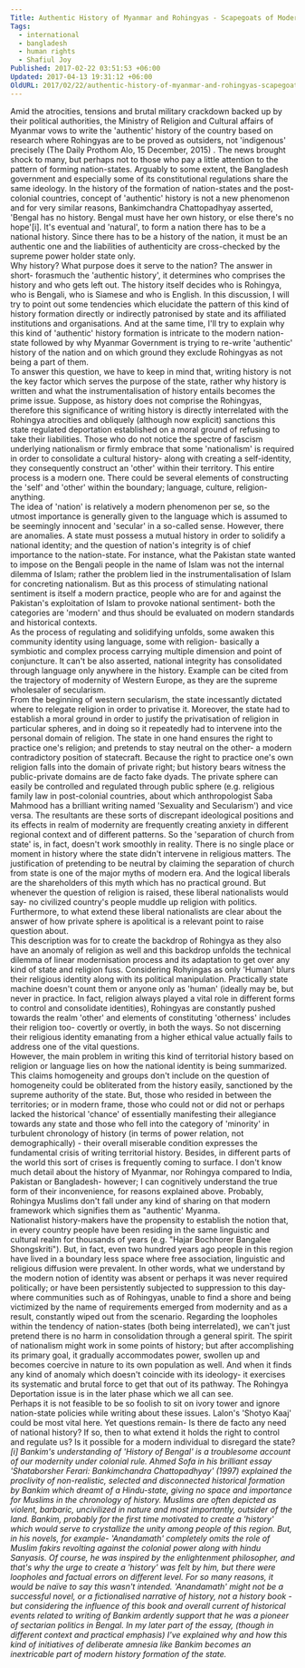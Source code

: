 ```yaml
---
Title: Authentic History of Myanmar and Rohingyas - Scapegoats of Modern Nation-State
Tags:
  - international
  - bangladesh
  - human rights
  - Shafiul Joy
Published: 2017-02-22 03:51:53 +06:00
Updated: 2017-04-13 19:31:12 +06:00
OldURL: 2017/02/22/authentic-history-of-myanmar-and-rohingyas-scapegoats-of-modern-nation-state/
---
```


<div class="_2cuy _3dgx _2vxa">Amid the atrocities, tensions and brutal military crackdown backed up by their political authorities, the Ministry of Religion and Cultural affairs of Myanmar vows to write the 'authentic' history of the country based on research where Rohingyas are to be proved as outsiders, not 'indigenous' precisely (The Daily Prothom Alo, 15 December, 2015) . The news brought shock to many, but perhaps not to those who pay a little attention to the pattern of forming nation-states. Arguably to some extent, the Bangladesh government and especially some of its constitutional regulations share the same ideology. In the history of the formation of nation-states and the post-colonial countries, concept of 'authentic' history is not a new phenomenon and for very similar reasons, Bankimchandra Chattopadhyay asserted, 'Bengal has no history. Bengal must have her own history, or else there's no hope'[i]. It's eventual and 'natural', to form a nation there has to be a national history. Since there has to be a history of the nation, it must be an authentic one and the liabilities of authenticity are cross-checked by the supreme power holder state only.</div>
<div class="_2cuy _3dgx _2vxa"></div>
<div class="_2cuy _3dgx _2vxa">Why history? What purpose does it serve to the nation? The answer in short- forasmuch the 'authentic history', it determines who comprises the history and who gets left out. The history itself decides who is Rohingya, who is Bengali, who is Siamese and who is English. In this discussion, I will try to point out some tendencies which elucidate the pattern of this kind of history formation directly or indirectly patronised by state and its affiliated institutions and organisations. And at the same time, I'll try to explain why this kind of 'authentic' history formation is intricate to the modern nation-state followed by why Myanmar Government is trying to re-write 'authentic' history of the nation and on which ground they exclude Rohingyas as not being a part of them.</div>
<div class="_2cuy _3dgx _2vxa"></div>
<div class="_2cuy _3dgx _2vxa">To answer this question, we have to keep in mind that, writing history is not the key factor which serves the purpose of the state, rather why history is written and what the instrumentalisation of history entails becomes the prime issue. Suppose, as history does not comprise the Rohingyas, therefore this significance of writing history is directly interrelated with the Rohingya atrocities and obliquely (although now explicit) sanctions this state regulated deportation established on a moral ground of refusing to take their liabilities. Those who do not notice the spectre of fascism underlying nationalism or firmly embrace that some 'nationalism' is required in order to consolidate a cultural history- along with creating a self-identity, they consequently construct an 'other' within their territory. This entire process is a modern one. There could be several elements of constructing the 'self' and 'other' within the boundary; language, culture, religion- anything.</div>
<div class="_2cuy _3dgx _2vxa"></div>
<div class="_2cuy _3dgx _2vxa">The idea of 'nation' is relatively a modern phenomenon per se, so the utmost importance is generally given to the language which is assumed to be seemingly innocent and 'secular' in a so-called sense. However, there are anomalies. A state must possess a mutual history in order to solidify a national identity; and the question of nation's integrity is of chief importance to the nation-state. For instance, what the Pakistan state wanted to impose on the Bengali people in the name of Islam was not the internal dilemma of Islam; rather the problem lied in the instrumentalisation of Islam for concreting nationalism. But as this process of stimulating national sentiment is itself a modern practice, people who are for and against the Pakistan's exploitation of Islam to provoke national sentiment- both the categories are 'modern' and thus should be evaluated on modern standards and historical contexts.</div>
<div class="_2cuy _3dgx _2vxa"></div>
<div class="_2cuy _3dgx _2vxa">As the process of regulating and solidifying unfolds, some awaken this community identity using language, some with religion- basically a symbiotic and complex process carrying multiple dimension and point of conjuncture. It can't be also asserted, national integrity has consolidated through language only anywhere in the history. Example can be cited from the trajectory of modernity of Western Europe, as they are the supreme wholesaler of secularism.</div>
<div class="_2cuy _3dgx _2vxa">From the beginning of western secularism, the state incessantly dictated where to relegate religion in order to privatise it. Moreover, the state had to establish a moral ground in order to justify the privatisation of religion in particular spheres, and in doing so it repeatedly had to intervene into the personal domain of religion. The state in one hand ensures the right to practice one's religion; and pretends to stay neutral on the other- a modern contradictory position of statecraft. Because the right to practice one's own religion falls into the domain of private right; but history bears witness the public-private domains are de facto fake dyads. The private sphere can easily be controlled and regulated through public sphere (e.g. religious family law in post-colonial countries, about which anthropologist Saba Mahmood has a brilliant writing named 'Sexuality and Secularism') and vice versa. The resultants are these sorts of discrepant ideological positions and its effects in realm of modernity are frequently creating anxiety in different regional context and of different patterns. So the 'separation of church from state' is, in fact, doesn't work smoothly in reality. There is no single place or moment in history where the state didn't intervene in religious matters. The justification of pretending to be neutral by claiming the separation of church from state is one of the major myths of modern era. And the logical liberals are the shareholders of this myth which has no practical ground. But whenever the question of religion is raised, these liberal nationalists would say- no civilized country's people muddle up religion with politics. Furthermore, to what extend these liberal nationalists are clear about the answer of how private sphere is apolitical is a relevant point to raise question about.</div>
<div class="_2cuy _3dgx _2vxa"></div>
<div class="_2cuy _3dgx _2vxa">This description was for to create the backdrop of Rohingya as they also have an anomaly of religion as well and this backdrop unfolds the technical dilemma of linear modernisation process and its adaptation to get over any kind of state and religion fuss. Considering Rohyingas as only 'Human' blurs their religious identity along with its political manipulation. Practically state machine doesn't count them or anyone only as 'human' (ideally may be, but never in practice. In fact, religion always played a vital role in different forms to control and consolidate identities), Rohingyas are constantly pushed towards the realm 'other' and elements of constituting 'otherness' includes their religion too- covertly or overtly, in both the ways. So not discerning their religious identity emanating from a higher ethical value actually fails to address one of the vital questions.</div>
<div class="_2cuy _3dgx _2vxa"></div>
<div class="_2cuy _3dgx _2vxa">However, the main problem in writing this kind of territorial history based on religion or language lies on how the national identity is being summarized. This claims homogeneity and groups don't include on the question of homogeneity could be obliterated from the history easily, sanctioned by the supreme authority of the state. But, those who resided in between the territories; or in modern frame, those who could not or did not or perhaps lacked the historical 'chance' of essentially manifesting their allegiance towards any state and those who fell into the category of 'minority' in turbulent chronology of history (in terms of power relation, not demographically) - their overall miserable condition expresses the fundamental crisis of writing territorial history. Besides, in different parts of the world this sort of crises is frequently coming to surface. I don't know much detail about the history of Myanmar, nor Rohingya compared to India, Pakistan or Bangladesh- however; I can cognitively understand the true form of their inconvenience, for reasons explained above. Probably, Rohingya Muslims don't fall under any kind of sharing on that modern framework which signifies them as "authentic' Myanma.</div>
<div class="_2cuy _3dgx _2vxa"></div>
<div class="_2cuy _3dgx _2vxa">Nationalist history-makers have the propensity to establish the notion that, in every country people have been residing in the same linguistic and cultural realm for thousands of years (e.g. "Hajar Bochhorer Bangalee Shongskriti"). But, in fact, even two hundred years ago people in this region have lived in a boundary less space where free association, linguistic and religious diffusion were prevalent. In other words, what we understand by the modern notion of identity was absent or perhaps it was never required politically; or have been persistently subjected to suppression to this day- where communities such as of Rohingyas, unable to find a shore and being victimized by the name of requirements emerged from modernity and as a result, constantly wiped out from the scenario. Regarding the loopholes within the tendency of nation-states (both being interrelated), we can't just pretend there is no harm in consolidation through a general spirit. The spirit of nationalism might work in some points of history; but after accomplishing its primary goal, it gradually accommodates power, swollen up and becomes coercive in nature to its own population as well. And when it finds any kind of anomaly which doesn't coincide with its ideology- it exercises its systematic and brutal force to get that out of its pathway. The Rohingya Deportation issue is in the later phase which we all can see.</div>
<div class="_2cuy _3dgx _2vxa"></div>
<div class="_2cuy _3dgx _2vxa">Perhaps it is not feasible to be so foolish to sit on ivory tower and ignore nation-state policies while writing about these issues. Lalon's 'Shotyo Kaaj' could be most vital here. Yet questions remain- Is there de facto any need of national history? If so, then to what extend it holds the right to control and regulate us? Is it possible for a modern individual to disregard the state?</div>
<div class="_2cuy _3dgx _2vxa"></div>
<div class="_2cuy _3dgx _2vxa"><em><span class="_4yxp">[i] Bankim's understanding of 'History of Bengal' is a troublesome account of our modernity under colonial rule. Ahmed Sofa in his brilliant essay 'Shataborsher Ferari: Bankimchandra Chattopadhyay' (1997) explained the proclivity of non-realistic, selected and disconnected historical formation by Bankim which dreamt of a Hindu-state, giving no space and importance for Muslims in the chronology of history. Muslims are often depicted as violent, barbaric, uncivilized in nature and most importantly, outsider of the land. Bankim, probably for the first time motivated to create a 'history' which would serve to crystallize the unity among people of this region. But, in his novels, for example- 'Anandamath' completely omits the role of Muslim fakirs revolting against the colonial power along with hindu Sanyasis. Of course, he was inspired by the enlightenment philosopher, and that's why the urge to create a 'history' was felt by him, but there were loopholes and factual errors on different level. For so many reasons, it would be naïve to say this wasn't intended. 'Anandamath' might not be a successful novel, or a fictionalised narrative of history, not a history book - but considering the influence of this book and overall current of historical events related to writing of Bankim ardently support that he was a pioneer of sectarian politics in Bengal. In my later part of the essay, (though in different context and practical emphasis) I've explained why and how this kind of initiatives of deliberate amnesia like Bankim becomes an inextricable part of modern history formation of the state. </span></em></div>